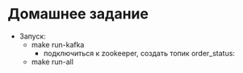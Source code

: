 # Домашнее задание


- Запуск:
  -  make run-kafka
     - подключиться к zookeeper, создать топик order_status:
  -  make run-all